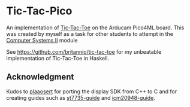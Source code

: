 # Tic-Tac-Pico

An implementation of [Tic-Tac-Toe](https://en.wikipedia.org/wiki/Tic-tac-toe) on the Arducam Pico4ML board. This was created by myself as a task for other students to attempt in the [Computer Systems II](https://www.southampton.ac.uk/courses/modules/comp2215) module

See https://github.com/britannio/tic-tac-toe for my unbeatable implementation of Tic-Tac-Toe in Haskell.

## Acknowledgment

Kudos to [plaaosert](https://github.com/plaaosert/) for porting the display SDK from C++ to C and for creating guides such as [st7735-guide](https://github.com/plaaosert/st7735-guide) and [icm20948-guide](https://github.com/plaaosert/icm20948-guide).

